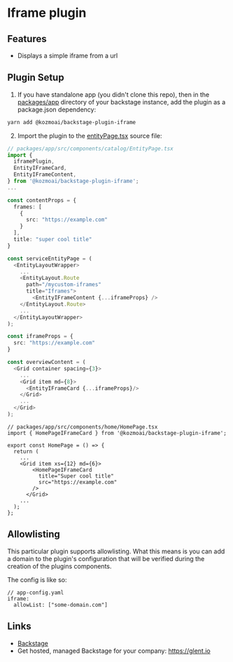 # Iframe plugin

## Features

- Displays a simple iframe from a url

## Plugin Setup

1. If you have standalone app (you didn't clone this repo), then in the [packages/app](https://github.com/backstage/backstage/blob/master/packages/app/) directory of your backstage instance, add the plugin as a package.json dependency:

```bash
yarn add @kozmoai/backstage-plugin-iframe
```

2. Import the plugin to the [entityPage.tsx](https://github.com/backstage/backstage/blob/master/packages/app/src/components/catalog/EntityPage.tsx) source file:

```ts
// packages/app/src/components/catalog/EntityPage.tsx
import {
  iframePlugin,
  EntityIFrameCard,
  EntityIFrameContent,
} from '@kozmoai/backstage-plugin-iframe';
...

const contentProps = {
  frames: [
    {
      src: "https://example.com"
    }
  ],
  title: "super cool title"
}

const serviceEntityPage = (
  <EntityLayoutWrapper>
    ...
    <EntityLayout.Route
      path="/mycustom-iframes"
      title="Iframes">
        <EntityIFrameContent {...iframeProps} />
    </EntityLayout.Route>
    ...
  </EntityLayoutWrapper>
);

const iframeProps = {
  src: "https://example.com"
}

const overviewContent = (
  <Grid container spacing={3}>
    ...
    <Grid item md={8}>
      <EntityIFrameCard {...iframeProps}/>
    </Grid>
    ...
  </Grid>
);
```

```tsx
// packages/app/src/components/home/HomePage.tsx
import { HomePageIFrameCard } from '@kozmoai/backstage-plugin-iframe';

export const HomePage = () => {
  return (
    ...
    <Grid item xs={12} md={6}>
        <HomePageIFrameCard
          title="Super cool title"
          src="https://example.com"
        />
      </Grid>
    ...
  );
};
```

## Allowlisting

This particular plugin supports allowlisting. What this means is you can add a domain to the plugin's configuration that will be verified during the creation of the plugins components.

The config is like so:

```
// app-config.yaml
iframe:
  allowList: ["some-domain.com"]
```

## Links

- [Backstage](https://backstage.io)
- Get hosted, managed Backstage for your company: https://glent.io

